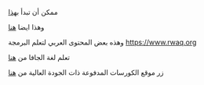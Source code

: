 ممكن أن تبدأ [بهذا](https://www.udacity.com)

وهذا ايضا [هنا](https://www.codeschool.com)

وهذه بعض المحتوى العربي لتعلم البرمجة https://www.rwaq.org

تعلم لغة الجافا من [هنا](https://www.youtube.com/watch?v=3QC6Zpz3As4&list=PL28DDB2DCF87BEE43)

زر موقع الكورسات المدفوعة ذات الجودة العالية من [هنا](https://www.udemy.com/)